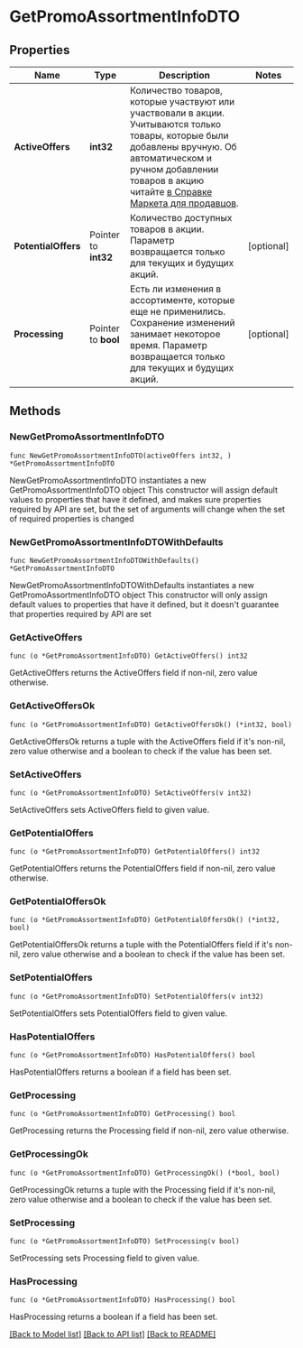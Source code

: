 # GetPromoAssortmentInfoDTO

## Properties

Name | Type | Description | Notes
------------ | ------------- | ------------- | -------------
**ActiveOffers** | **int32** | Количество товаров, которые участвуют или участвовали в акции.  Учитываются только товары, которые были добавлены вручную.  Об автоматическом и ручном добавлении товаров в акцию читайте [в Справке Маркета для продавцов](https://yandex.ru/support2/marketplace/ru/marketing/promos/market/index).  | 
**PotentialOffers** | Pointer to **int32** | Количество доступных товаров в акции.  Параметр возвращается только для текущих и будущих акций.  | [optional] 
**Processing** | Pointer to **bool** | Есть ли изменения в ассортименте, которые еще не применились. Сохранение изменений занимает некоторое время.  Параметр возвращается только для текущих и будущих акций.  | [optional] 

## Methods

### NewGetPromoAssortmentInfoDTO

`func NewGetPromoAssortmentInfoDTO(activeOffers int32, ) *GetPromoAssortmentInfoDTO`

NewGetPromoAssortmentInfoDTO instantiates a new GetPromoAssortmentInfoDTO object
This constructor will assign default values to properties that have it defined,
and makes sure properties required by API are set, but the set of arguments
will change when the set of required properties is changed

### NewGetPromoAssortmentInfoDTOWithDefaults

`func NewGetPromoAssortmentInfoDTOWithDefaults() *GetPromoAssortmentInfoDTO`

NewGetPromoAssortmentInfoDTOWithDefaults instantiates a new GetPromoAssortmentInfoDTO object
This constructor will only assign default values to properties that have it defined,
but it doesn't guarantee that properties required by API are set

### GetActiveOffers

`func (o *GetPromoAssortmentInfoDTO) GetActiveOffers() int32`

GetActiveOffers returns the ActiveOffers field if non-nil, zero value otherwise.

### GetActiveOffersOk

`func (o *GetPromoAssortmentInfoDTO) GetActiveOffersOk() (*int32, bool)`

GetActiveOffersOk returns a tuple with the ActiveOffers field if it's non-nil, zero value otherwise
and a boolean to check if the value has been set.

### SetActiveOffers

`func (o *GetPromoAssortmentInfoDTO) SetActiveOffers(v int32)`

SetActiveOffers sets ActiveOffers field to given value.


### GetPotentialOffers

`func (o *GetPromoAssortmentInfoDTO) GetPotentialOffers() int32`

GetPotentialOffers returns the PotentialOffers field if non-nil, zero value otherwise.

### GetPotentialOffersOk

`func (o *GetPromoAssortmentInfoDTO) GetPotentialOffersOk() (*int32, bool)`

GetPotentialOffersOk returns a tuple with the PotentialOffers field if it's non-nil, zero value otherwise
and a boolean to check if the value has been set.

### SetPotentialOffers

`func (o *GetPromoAssortmentInfoDTO) SetPotentialOffers(v int32)`

SetPotentialOffers sets PotentialOffers field to given value.

### HasPotentialOffers

`func (o *GetPromoAssortmentInfoDTO) HasPotentialOffers() bool`

HasPotentialOffers returns a boolean if a field has been set.

### GetProcessing

`func (o *GetPromoAssortmentInfoDTO) GetProcessing() bool`

GetProcessing returns the Processing field if non-nil, zero value otherwise.

### GetProcessingOk

`func (o *GetPromoAssortmentInfoDTO) GetProcessingOk() (*bool, bool)`

GetProcessingOk returns a tuple with the Processing field if it's non-nil, zero value otherwise
and a boolean to check if the value has been set.

### SetProcessing

`func (o *GetPromoAssortmentInfoDTO) SetProcessing(v bool)`

SetProcessing sets Processing field to given value.

### HasProcessing

`func (o *GetPromoAssortmentInfoDTO) HasProcessing() bool`

HasProcessing returns a boolean if a field has been set.


[[Back to Model list]](../README.md#documentation-for-models) [[Back to API list]](../README.md#documentation-for-api-endpoints) [[Back to README]](../README.md)


